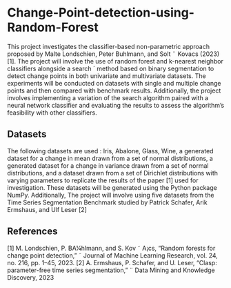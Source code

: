 # Change-Point-detection-using-Random-Forest

This project investigates the classifier-based non-parametric approach proposed by Malte Londschien, Peter Buhlmann, and Solt ¨
Kovacs (2023) [1]. The project will involve the use of random forest and k-nearest neighbor classifiers alongside a search ´
method based on binary segmentation to detect change points in both univariate and multivariate datasets. The experiments
will be conducted on datasets with single and multiple change points and then compared with benchmark results. Additionally, the project involves implementing a variation of the search algorithm paired with a neural network classifier and evaluating the results
to assess the algorithm’s feasibility with other classifiers.

## Datasets 
The following datasets are used : Iris, Abalone, Glass, Wine, a generated dataset for a change in mean drawn from a set of
normal distributions, a generated dataset for a change in variance drawn from a set of normal distributions, and a dataset drawn
from a set of Dirichlet distributions with varying parameters to replicate the results of the paper [1] used for investigation.
These datasets will be generated using the Python package NumPy. Additionally, The project will involve using five datasets from the Time
Series Segmentation Benchmark studied by Patrick Schafer, Arik Ermshaus, and Ulf Leser [2]

## References 
[1] M. Londschien, P. BA¼hlmann, and S. Kov ˜ A¡cs, “Random forests for change point detection,” ˜ Journal of Machine Learning Research, vol. 24, no. 216,
pp. 1–45, 2023.
[2] A. Ermshaus, P. Schafer, and U. Leser, “Clasp: parameter-free time series segmentation,” ¨ Data Mining and Knowledge Discovery, 2023